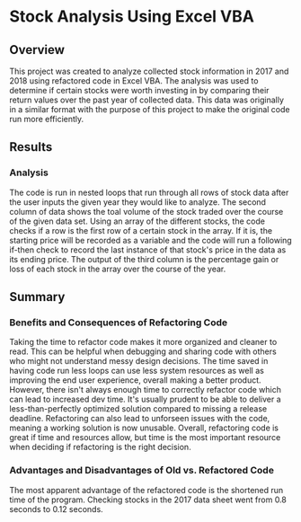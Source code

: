 # Stock Analysis Using Excel VBA

## Overview

This project was created to analyze collected stock information in 2017 and 2018 using refactored code in Excel VBA. The analysis was used to determine if certain stocks were worth investing in by comparing their return values over the past year of collected data. This data was originally in a similar format with the purpose of this project to make the original code run more efficiently.

## Results
### Analysis

The code is run in nested loops that run through all rows of stock data after the user inputs the given year they would like to analyze. The second column of data shows the toal volume of the stock traded over the course of the given data set. Using an array of the different stocks, the code checks if a row is the first row of a certain stock in the array. If it is, the starting price will be recorded as a variable and the code will run a following if-then check to record the last instance of that stock's price in the data as its ending price. The output of the third column is the percentage gain or loss of each stock in the array over the course of the year.

## Summary
### Benefits and Consequences of Refactoring Code

Taking the time to refactor code makes it more organized and cleaner to read. This can be helpful when debugging and sharing code with others who might not understand messy design decisions. The time saved in having code run less loops can use less system resources as well as improving the end user experience, overall making a better product. However, there isn't always enough time to correctly refactor code which can lead to increased dev time. It's usually prudent to be able to deliver a less-than-perfectly optimized solution compared to missing a release deadline. Refactoring can also lead to unforseen issues with the code, meaning a working solution is now unusable. Overall, refactoring code is great if time and resources allow, but time is the most important resource when deciding if refactoring is the right decision.

### Advantages and Disadvantages of Old vs. Refactored Code
The most apparent advantage of the refactored code is the shortened run time of the program. Checking stocks in the 2017 data sheet went from 0.8 seconds to 0.12 seconds.
